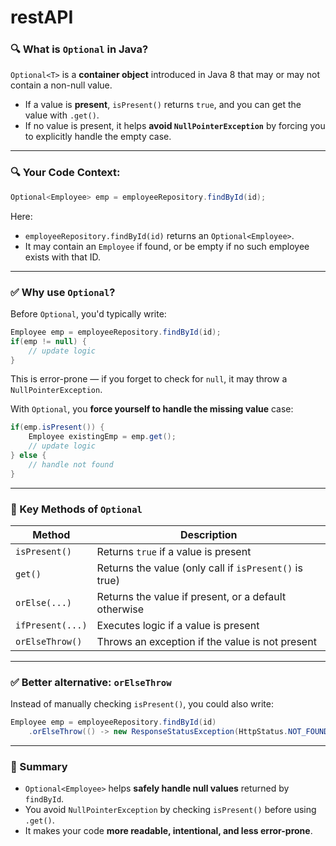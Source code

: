 # restAPI



### 🔍 What is `Optional` in Java?

`Optional<T>` is a **container object** introduced in Java 8 that may or may not contain a non-null value.

* If a value is **present**, `isPresent()` returns `true`, and you can get the value with `.get()`.
* If no value is present, it helps **avoid `NullPointerException`** by forcing you to explicitly handle the empty case.

---

### 🔍 Your Code Context:

```java
Optional<Employee> emp = employeeRepository.findById(id);
```

Here:

* `employeeRepository.findById(id)` returns an `Optional<Employee>`.
* It may contain an `Employee` if found, or be empty if no such employee exists with that ID.

---

### ✅ Why use `Optional`?

Before `Optional`, you'd typically write:

```java
Employee emp = employeeRepository.findById(id);
if(emp != null) {
    // update logic
}
```

This is error-prone — if you forget to check for `null`, it may throw a `NullPointerException`.

With `Optional`, you **force yourself to handle the missing value** case:

```java
if(emp.isPresent()) {
    Employee existingEmp = emp.get();
    // update logic
} else {
    // handle not found
}
```

---

### 🔐 Key Methods of `Optional`

| Method           | Description                                            |
| ---------------- | ------------------------------------------------------ |
| `isPresent()`    | Returns `true` if a value is present                   |
| `get()`          | Returns the value (only call if `isPresent()` is true) |
| `orElse(...)`    | Returns the value if present, or a default otherwise   |
| `ifPresent(...)` | Executes logic if a value is present                   |
| `orElseThrow()`  | Throws an exception if the value is not present        |

---

### ✅ Better alternative: `orElseThrow`

Instead of manually checking `isPresent()`, you could also write:

```java
Employee emp = employeeRepository.findById(id)
    .orElseThrow(() -> new ResponseStatusException(HttpStatus.NOT_FOUND, "No employee found"));
```



---

### 🚀 Summary

* `Optional<Employee>` helps **safely handle null values** returned by `findById`.
* You avoid `NullPointerException` by checking `isPresent()` before using `.get()`.
* It makes your code **more readable, intentional, and less error-prone**.


